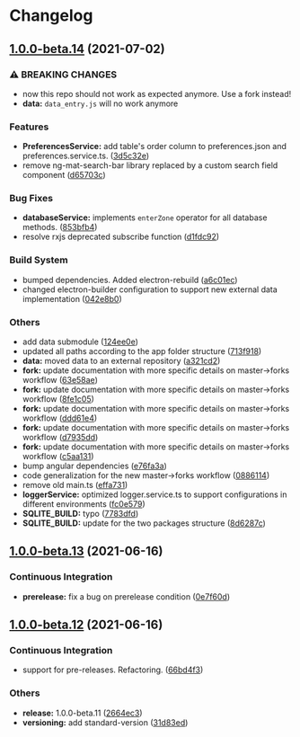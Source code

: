 # Changelog
## [1.0.0-beta.14](https://github.com/dent-table/dent-table/compare/v1.0.0-beta.13...v1.0.0-beta.14) (2021-07-02)


### ⚠ BREAKING CHANGES

* now this repo should not work as expected anymore. Use a fork instead!
* **data:** `data_entry.js` will no work anymore

### Features

* **PreferencesService:** add table's order column to preferences.json and preferences.service.ts. ([3d5c32e](https://github.com/dent-table/dent-table/commit/3d5c32e2e472ff80da6409df7bd7005d34528734))
* remove ng-mat-search-bar library replaced by a custom search field component ([d65703c](https://github.com/dent-table/dent-table/commit/d65703c996ad2bef4f8dd3590fa6f6e00602450e))


### Bug Fixes

* **databaseService:** implements `enterZone` operator for all database methods. ([853bfb4](https://github.com/dent-table/dent-table/commit/853bfb4603f6ba64ff90bd0e6e7d8d4f54dc7f47))
* resolve rxjs deprecated subscribe function ([d1fdc92](https://github.com/dent-table/dent-table/commit/d1fdc9211b928a7235caa005a532d7077eca29ba))


### Build System

* bumped dependencies. Added electron-rebuild ([a6c01ec](https://github.com/dent-table/dent-table/commit/a6c01ec3daffd310b068d9132692fa5ed1c13ab7))
* changed electron-builder configuration to support new external data implementation ([042e8b0](https://github.com/dent-table/dent-table/commit/042e8b027a8a06d6070021347ca31a5a8f2b1369))


### Others

* add data submodule ([124ee0e](https://github.com/dent-table/dent-table/commit/124ee0e68bba1d19024a60cd681b77a8a827336b))
* updated all paths according to the app folder structure ([713f918](https://github.com/dent-table/dent-table/commit/713f918932636a8be8f1670b58a1a7638a9a3b4b))
* **data:** moved data to an external repository ([a321cd2](https://github.com/dent-table/dent-table/commit/a321cd283e6eded50f4312980ac41d299457e26d))
* **fork:** update documentation with more specific details on master->forks workflow ([63e58ae](https://github.com/dent-table/dent-table/commit/63e58ae62505045120c8d42c1f03312c27c9e99e))
* **fork:** update documentation with more specific details on master->forks workflow ([8fe1c05](https://github.com/dent-table/dent-table/commit/8fe1c05b555795fd52f9d686ad40da0e87d6b0f0))
* **fork:** update documentation with more specific details on master->forks workflow ([ddd61e4](https://github.com/dent-table/dent-table/commit/ddd61e477e6f43cdc2255f0e6f969d3d0d8630af))
* **fork:** update documentation with more specific details on master->forks workflow ([d7935dd](https://github.com/dent-table/dent-table/commit/d7935dd337d463c0ed4cce6138ea8dbbf8a7651c))
* **fork:** update documentation with more specific details on master->forks workflow ([c5aa131](https://github.com/dent-table/dent-table/commit/c5aa1311c5fabfcf7442a25c669964a085846b71))
* bump angular dependencies ([e76fa3a](https://github.com/dent-table/dent-table/commit/e76fa3af26ac37343bbef256ba833d2a288bc0b0))
* code generalization for the new master->forks workflow ([0886114](https://github.com/dent-table/dent-table/commit/0886114e981f8595df73e8c79d30369466c08a9f))
* remove old main.ts ([effa731](https://github.com/dent-table/dent-table/commit/effa7314a67246eb0784f70d45c4c85ffdfa0184))
* **loggerService:** optimized logger.service.ts to support configurations in different environments ([fc0e579](https://github.com/dent-table/dent-table/commit/fc0e57925df42db6dabc62b97c5c273342c116eb))
* **SQLITE_BUILD:** typo ([7783dfd](https://github.com/dent-table/dent-table/commit/7783dfd6d7e9c921d9e84cf70e1dfee025de5c82))
* **SQLITE_BUILD:** update for the two packages structure ([8d6287c](https://github.com/dent-table/dent-table/commit/8d6287c525ec81476a4fc754073b909d15b77b6b))

## [1.0.0-beta.13](https://github.com/vincios/dent-table/compare/v1.0.0-beta.12...v1.0.0-beta.13) (2021-06-16)


### Continuous Integration

* **prerelease:** fix a bug on prerelease condition ([0e7f60d](https://github.com/vincios/dent-table/commit/0e7f60dcbd94cb4fedbed1035bee114a2c2df695))

## [1.0.0-beta.12](https://github.com/vincios/dent-table/compare/v1.0.0-beta.11...v1.0.0-beta.12) (2021-06-16)


### Continuous Integration

* support for pre-releases. Refactoring. ([66bd4f3](https://github.com/vincios/dent-table/commit/66bd4f3d6307cfd44da6348d0a2d949581b638c7))


### Others

* **release:** 1.0.0-beta.11 ([2664ec3](https://github.com/vincios/dent-table/commit/2664ec3e248cd0b7c357e66569d8f6b9659d2f33))
* **versioning:** add standard-version ([31d83ed](https://github.com/vincios/dent-table/commit/31d83ed91b29071f03eebaa012d1e9a74cf1deac))
